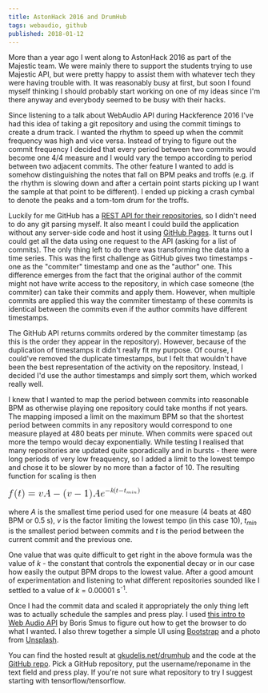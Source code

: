 ```yaml
---
title: AstonHack 2016 and DrumHub
tags: webaudio, github
published: 2018-01-12
---
```


More than a year ago I went along to AstonHack 2016 as part of the Majestic
team.  We were mainly there to support the students trying to use Majestic
API, but were pretty happy to assist them with whatever tech they were having
trouble with. It was reasonably busy at first, but soon I found myself thinking
I should probably start working on one of my ideas since I'm there anyway and
everybody seemed to be busy with their hacks.

Since listening to a talk about WebAudio API during Hackference 2016 I've had
this idea of taking a git repository and using the commit timings to create a
drum track. I wanted the rhythm to speed up when the commit frequency was high
and vice versa. Instead of trying to figure out the commit frequency I decided
that every period between two commits would become one 4/4 measure and I would
vary the tempo according to period between two adjacent commits. The other
feature I wanted to add is somehow distinguishing the notes that fall on BPM
peaks and troffs (e.g.  if the rhythm is slowing down and after a certain point
starts picking up I want the sample at that point to be different). I ended up
picking a crash cymbal to denote the peaks and a tom-tom drum for the troffs.

Luckily for me GitHub has a [REST API for their repositories](https://developer.github.com/v3/), so I didn't
need to do any git parsing myself. It also meant I could build the application
without any server-side code and host it using [GitHub Pages](https://pages.github.com/). It turns out I could
get all the data using one request to the API (asking for a list of commits). The
only thing left to do there was transforming the data into a time series. This
was the first challenge as GitHub gives two timestamps - one as the "commiter"
timestamp and one as the "author" one. This difference emerges from the fact
that the original author of the commit might not have write access to the repository,
in which case someone (the commiter) can take their commits and apply them.
However, when multiple commits are applied this way the commiter timestamp of
these commits is identical between the commits even if the author commits
have different timestamps.

The GitHub API returns commits ordered by the commiter timestamp (as this is the
order they appear in the repository). However, because of the duplication of
timestamps it didn't really fit my purpose. Of course, I could've removed the
duplicate timestamps, but I felt that wouldn't have been the best
representation of the activity on the repository. Instead, I decided I'd use
the author timestamps and simply sort them, which worked really well.

I knew that I wanted to map the period between commits into reasonable BPM as
otherwise playing one repository could take months if not years. The mapping
imposed a limit on the maximum BPM so that the shortest period between commits
in any repository would correspond to one measure played at 480 beats per minute.
When commits were spaced out more the tempo would decay exponentially.
While testing I realised that many repositories are updated quite sporadically
and in bursts - there were long periods of very low freaquency, so I added a limit
to the lowest tempo and chose it to be slower by no more than a factor of 10. The
resulting function for scaling is then

<img src="/images/astonhack-drumhub/bpm-formula.png" class="formula">

where <var>A</var> is the smallest time period used for one measure (4 beats at
480 BPM or 0.5 s), <var>v</var> is the factor limiting the lowest tempo
(in this case 10), <var>t<sub>min</sub></var> is the smallest period between
commits and <var>t</var> is the period between the current commit and the
previous one.

One value that was quite difficult to get right in the above formula was the
value of <var>k</var> - the constant that controls the exponential decay or
in our case how easily the output BPM drops to the lowest value. After a good
amount of experimentation and listening to what different repositories sounded
like I settled to a value of <var>k</var> = 0.00001 s<sup>-1</sup>.

Once I had the commit data and scaled it appropriately the only thing left was
to actually schedule the samples and press play. I used
[this intro to Web Audio API](https://www.html5rocks.com/en/tutorials/audio/scheduling://www.html5rocks.com/en/tutorials/webaudio/intro/)
by Boris Smus to figure out how to get the browser to do what I wanted. I also
threw together a simple UI using [Bootstrap](https://getbootstrap.com/) and a
photo from [Unsplash](https://unsplash.com/).

You can find the hosted result at [gkudelis.net/drumhub](http://gkudelis.net/drumhub)
and the code at the [GitHub repo](https://github.com/gkudelis/drumhub).
Pick a GitHub repository, put the username/reponame in the text field and press
play.  If you're not sure what repository to try I suggest starting with
tensorflow/tensorflow.
